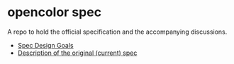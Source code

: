 # opencolor spec

A repo to hold the official specification and the accompanying discussions.

* [Spec Design Goals](design_goals.md)
* [Description of the original (current) spec](original.md)

